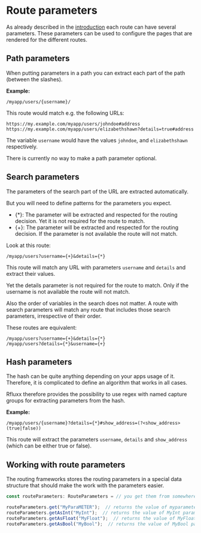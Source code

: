 # Route parameters

As already described in the [introduction](routing.md) each route can have several parameters. These parameters can be used to configure the pages that are rendered for the different routes.

## Path parameters

When putting parameters in a path you can extract each part  of the path (between the slashes).

**Example:**

    /myapp/users/{username}/

This route would match e.g. the following URLs:

    https://my.example.com/myapp/users/johndoe#address
    https://my.example.com/myapp/users/elizabethshawn?details=true#address

The variable `username` would have the values `johndoe`, and `elizabethshawn` respectively. 

There is currently no way to make a path parameter optional.

## Search parameters

The parameters of the search part of the URL are extracted automatically.

But you will need to define patterns for the parameters you expect. 

- {*}: The parameter will be extracted and respected for the routing decision. Yet it is not required for the route to match.
- {+}: The parameter will be extracted and respected for the routing decision. If the parameter is not available the route will not match.

Look at this route:

    /myapp/users?username={+}&details={*}

This route will match any URL with parameters `username` and `details` and extract their values.

Yet the details parameter is not required for the route to match. Only if the username is not available the route will not match.

Also the order of variables in the search does not matter. A route with search parameters will match any route that includes those search parameters, irrespective of their order.

These routes are equivalent:

    /myapp/users?username={+}&details={*}
    /myapp/users?details={*}&username={+}

## Hash parameters

The hash can be quite anything depending on your apps usage of it. Therefore, it is complicated to define an algorithm that works in all cases.

Rfluxx therefore provides the possibility to use regex with named capture groups for extracting parameters from the hash.

**Example:**

    /myapp/users/{username}?details={*}#show_address=(?<show_address>(true|false))

This route will extract the parameters `username`, `details` and `show_address` (which can be either true or false).

## Working with route parameters

The routing frameworks stores the routing parameters in a special data structure that should make the work with the parameters easier.

```ts
const routeParameters: RouteParameters = // you get them from somewhere

routeParameters.get("MyParaMETER");  // returns the value of myparameter independent of its casing in the url
routeParameters.getAsInt("MyInt");  // returns the value of MyInt parameter as a number
routeParameters.getAsFloat("MyFloat");  // returns the value of MyFloat parameter as a number
routeParameters.getAsBool("MyBool");  // returns the value of MyBool parameter as a boolean (true, false, yes, no, 1, 0 are known, casing is irrelevant)
```